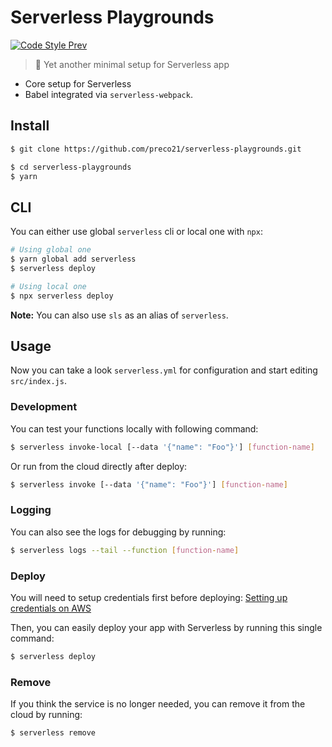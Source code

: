 # Serverless Playgrounds

[![Code Style Prev](https://img.shields.io/badge/code%20style-prev-32c8fc.svg)](https://github.com/preco21/eslint-config-prev)

> 🚀 Yet another minimal setup for Serverless app

* Core setup for Serverless
* Babel integrated via `serverless-webpack`.

## Install

```bash
$ git clone https://github.com/preco21/serverless-playgrounds.git

$ cd serverless-playgrounds
$ yarn
```

## CLI

You can either use global `serverless` cli or local one with `npx`:

```bash
# Using global one
$ yarn global add serverless
$ serverless deploy

# Using local one
$ npx serverless deploy
```

**Note:** You can also use `sls` as an alias of `serverless`.

## Usage

Now you can take a look `serverless.yml` for configuration and start editing `src/index.js`.

### Development

You can test your functions locally with following command:

```bash
$ serverless invoke-local [--data '{"name": "Foo"}'] [function-name]
```

Or run from the cloud directly after deploy:

```bash
$ serverless invoke [--data '{"name": "Foo"}'] [function-name]
```

### Logging

You can also see the logs for debugging by running:

```bash
$ serverless logs --tail --function [function-name]
```

### Deploy

You will need to setup credentials first before deploying: [Setting up credentials on AWS](https://serverless.com/framework/docs/providers/aws/guide/credentials/)

Then, you can easily deploy your app with Serverless by running this single command:

```bash
$ serverless deploy
```

### Remove

If you think the service is no longer needed, you can remove it from the cloud by running:

```bash
$ serverless remove
```
